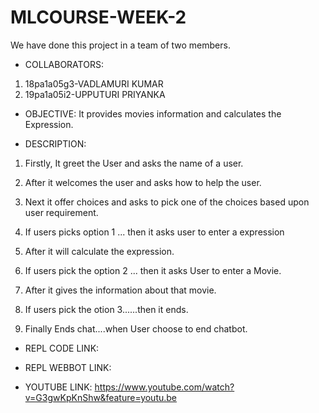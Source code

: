 # MLCOURSE-WEEK-2
We have done this project in a team of two members.
* COLLABORATORS:
1. 18pa1a05g3-VADLAMURI KUMAR
2. 19pa1a05i2-UPPUTURI PRIYANKA


* OBJECTIVE:
It provides movies information and calculates the Expression.


* DESCRIPTION:

 1. Firstly, It greet the User and asks the name of a user.

 2. After it welcomes the user and asks how to help the user.

 3. Next it offer choices and asks to pick one of the choices based upon user requirement. 

 4. If users picks option 1 ... then it asks user to  enter a expression 

 5. After it will calculate the expression. 

 6. If users pick the option 2 ... then it asks User to enter a Movie. 

 7. After it gives the information about that movie.

 8. If users pick the otion 3......then it ends. 

 9. Finally Ends chat....when User choose to end chatbot.
  
 * REPL CODE LINK:
 
 
 * REPL WEBBOT LINK:
  
  
  
 * YOUTUBE LINK: https://www.youtube.com/watch?v=G3gwKpKnShw&feature=youtu.be
  
  
  





 
